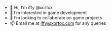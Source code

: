 - 👋 Hi, I’m iffy @xortox
- 👀 I’m interested in game development
- 💞️ I’m looking to collaborate on game projects
- 📫 Email me at iffy@xortox.com for any queries

<!---
xortox/xortox is a ✨ special ✨ repository because its `README.md` (this file) appears on your GitHub profile.
You can click the Preview link to take a look at your changes.
--->
